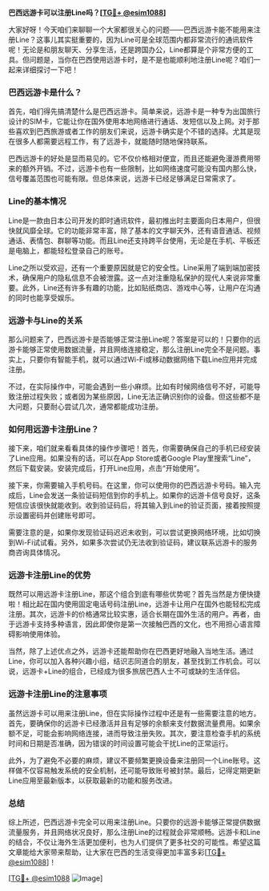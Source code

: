 **巴西远游卡可以注册Line吗？[[TG💪+ @esim1088](https://t.me/s/esim1088)]**

大家好呀！今天咱们来聊聊一个大家都很关心的问题——巴西远游卡能不能用来注册Line？这事儿其实挺重要的，因为Line可是全球范围内都非常流行的通讯软件呢！无论是和朋友聊天、分享生活，还是跨国办公，Line都算是个非常方便的工具。但问题是，当你在巴西使用远游卡时，是不是也能顺利地注册Line呢？咱们一起来详细探讨一下吧！

### 巴西远游卡是什么？

首先，咱们得先搞清楚什么是巴西远游卡。简单来说，远游卡是一种专为出国旅行设计的SIM卡，它能让你在国外使用本地网络进行通话、发短信以及上网。对于那些喜欢到巴西旅游或者工作的朋友们来说，远游卡确实是个不错的选择。尤其是现在很多人都需要远程工作，有了远游卡，就能随时随地保持联系。

巴西远游卡的好处是显而易见的。它不仅价格相对便宜，而且还能避免漫游费用带来的额外开销。不过，远游卡也有一些限制，比如网络速度可能没有国内那么快，信号覆盖范围也可能有限。但总体来说，远游卡已经足够满足日常需求了。

### Line的基本情况

Line是一款由日本公司开发的即时通讯软件，最初推出时主要面向日本用户，但很快就风靡全球。它的功能非常丰富，除了基本的文字聊天外，还有语音通话、视频通话、表情包、群聊等功能。而且Line还支持跨平台使用，无论是在手机、平板还是电脑上，都能轻松登录自己的账号。

Line之所以受欢迎，还有一个重要原因就是它的安全性。Line采用了端到端加密技术，确保用户的隐私信息不会被泄露。这一点对注重隐私保护的现代人来说非常重要。此外，Line还有许多有趣的功能，比如贴纸商店、游戏中心等，让用户在沟通的同时也能享受娱乐。

### 远游卡与Line的关系

那么问题来了，巴西远游卡是否能够正常注册Line呢？答案是可以的！只要你的远游卡能够正常使用数据流量，并且网络连接稳定，那么注册Line完全不是问题。事实上，只要你有智能手机，就可以通过Wi-Fi或移动数据网络下载Line应用并完成注册。

不过，在实际操作中，可能会遇到一些小麻烦。比如有时候网络信号不好，可能导致注册过程失败；或者因为某些原因，Line无法正确识别你的设备。但这些都不是大问题，只要耐心尝试几次，通常都能成功注册。

### 如何用远游卡注册Line？

接下来，咱们就来看看具体的操作步骤吧！首先，你需要确保自己的手机已经安装了Line应用。如果没有的话，可以在App Store或者Google Play里搜索“Line”，然后下载安装。安装完成后，打开Line应用，点击“开始使用”。

接下来，你需要输入手机号码。在这里，你可以使用你的巴西远游卡号码。输入完成后，Line会发送一条验证码短信到你的手机上。如果你的远游卡信号良好，这条短信应该很快就能收到。收到验证码后，将其输入到Line的验证页面，接着按照提示设置密码并创建账号即可。

需要注意的是，如果你发现验证码迟迟未收到，可以尝试更换网络环境，比如切换到Wi-Fi试试看。另外，如果多次尝试仍无法收到验证码，建议联系远游卡的服务商咨询具体情况。

### 远游卡注册Line的优势

既然可以用远游卡注册Line，那这个组合到底有哪些优势呢？首先当然是方便快捷啦！相比起在国内使用固定电话号码注册Line，远游卡让用户在国外也能轻松完成注册。其次，远游卡的价格通常比较实惠，适合长期在国外生活的用户。再者，由于远游卡支持多种语言，因此即使你是第一次接触巴西的文化，也不用担心语言障碍影响使用体验。

当然，除了上述优点之外，远游卡还能帮助你在巴西更好地融入当地生活。通过Line，你可以加入各种兴趣小组，结识志同道合的朋友，甚至找到工作机会。可以说，远游卡+Line的组合，已经成为很多旅居巴西人士不可或缺的生活伴侣。

### 远游卡注册Line的注意事项

虽然远游卡可以用来注册Line，但在实际操作过程中还是有一些需要注意的地方。首先，要确保你的远游卡已经激活并且有足够的余额来支付数据流量费用。如果余额不足，可能会影响网络连接，进而导致注册失败。其次，要注意检查手机的系统时间和日期是否准确，因为错误的时间设置可能会干扰Line的正常运行。

此外，为了避免不必要的麻烦，建议不要频繁更换设备来注册同一个Line账号。这样做不仅容易触发系统的安全机制，还可能导致账号被封禁。最后，记得定期更新Line应用至最新版本，以获取最新的功能和服务改进。

### 总结

综上所述，巴西远游卡完全可以用来注册Line。只要你的远游卡能够正常提供数据流量服务，并且网络状况良好，那么注册Line的过程就会非常顺畅。远游卡和Line的结合，不仅让海外生活更加便利，也为人们提供了更多社交的可能性。希望这篇文章能给大家带来帮助，让大家在巴西的生活变得更加丰富多彩[[TG💪+ @esim1088](https://t.me/s/esim1088)]！

[[TG💪+ @esim1088](https://t.me/s/esim1088) ![Image](https://i.postimg.cc/4NQfJmqS/Snipaste-2025-05-13-00-14-12.png)]